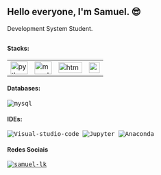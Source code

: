 ## Hello everyone, I'm Samuel.  😎

Development System Student. 

## 

<h4>
Stacks:
</h4>
<div>
    <table>
        <tr>
            <td>
                <img alt="python" height="30" width="40" src="https://cdn.jsdelivr.net/gh/devicons/devicon/icons/python/python-original.svg" />
            </td>
            <td>
                <img alt="mysql" height="30" width="40" src="https://cdn.jsdelivr.net/gh/devicons/devicon/icons/mysql/mysql-original.svg" />
            </td>
            <td>
            <img alt="htm5" height="25" width="55" src="https://img.shields.io/badge/HTML-239120?style=for-the-badge&logo=html5&logoColor=white.svg" />
            </td>
            <td>
            <img alt="css3" height="25" widht="40" src="https://img.shields.io/badge/CSS-239120?&style=for-the-badge&logo=css3&logoColor=white.svg" />
            </td>
              </table>
</div>
<h4>
    Databases:
</h4>
<div>
    <samp>
        <img alt="mysql" src="https://img.shields.io/badge/MySQL-00000F?style=for-the-badge&logo=mysql&logoColor=white" />
          </samp>
</div>
<h4>
    IDEs:
</h4>
<div>
    <samp>
        <img alt="Visual-studio-code" src="https://img.shields.io/badge/Visual%20Studio%20Code-0078d7.svg?style=for-the-badge&logo=visual-studio-code&logoColor=white" />
        <img alt="Jupyter" src="https://img.shields.io/badge/Made%20with-Jupyter-orange?style=for-the-badge&logo=Jupyter" />
        <img alt="Anaconda" src="https://img.shields.io/badge/Anaconda-%23F7931E.svg?style=for-the-badge&logo=anaconda&logoColor=white" />
     
    
</div>

<h4>Redes Sociais</h4>
<div>
    <samp>
        <a href="https://www.linkedin.com/in/samuel-renê-5235ab241/" target="_blank"><img alt="samuel-lk" src="https://img.shields.io/badge/-LinkedIn-%230077B5?style=for-the-badge&logo=linkedin&logoColor=white" ></a>
    </samp>
    <br>
</div>

